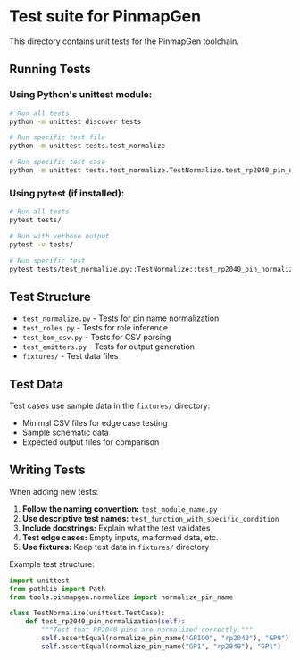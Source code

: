 # Test suite for PinmapGen

This directory contains unit tests for the PinmapGen toolchain.

## Running Tests

### Using Python's unittest module:
```bash
# Run all tests
python -m unittest discover tests

# Run specific test file  
python -m unittest tests.test_normalize

# Run specific test case
python -m unittest tests.test_normalize.TestNormalize.test_rp2040_pin_normalization
```

### Using pytest (if installed):
```bash
# Run all tests
pytest tests/

# Run with verbose output
pytest -v tests/

# Run specific test
pytest tests/test_normalize.py::TestNormalize::test_rp2040_pin_normalization
```

## Test Structure

- `test_normalize.py` - Tests for pin name normalization
- `test_roles.py` - Tests for role inference
- `test_bom_csv.py` - Tests for CSV parsing
- `test_emitters.py` - Tests for output generation
- `fixtures/` - Test data files

## Test Data

Test cases use sample data in the `fixtures/` directory:
- Minimal CSV files for edge case testing
- Sample schematic data
- Expected output files for comparison

## Writing Tests

When adding new tests:

1. **Follow the naming convention:** `test_module_name.py`
2. **Use descriptive test names:** `test_function_with_specific_condition`
3. **Include docstrings:** Explain what the test validates
4. **Test edge cases:** Empty inputs, malformed data, etc.
5. **Use fixtures:** Keep test data in `fixtures/` directory

Example test structure:
```python
import unittest
from pathlib import Path
from tools.pinmapgen.normalize import normalize_pin_name

class TestNormalize(unittest.TestCase):
    def test_rp2040_pin_normalization(self):
        """Test that RP2040 pins are normalized correctly."""
        self.assertEqual(normalize_pin_name("GPIO0", "rp2040"), "GP0")
        self.assertEqual(normalize_pin_name("GP1", "rp2040"), "GP1")
```